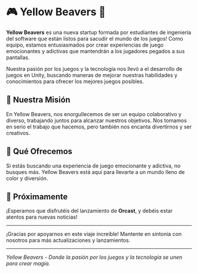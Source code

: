 # 🎮 Yellow Beavers 🦫

**Yellow Beavers** es una nueva startup formada por estudiantes de ingeniería del software que están listos para sacudir el mundo de los juegos! Como equipo, estamos entusiasmados por crear experiencias de juego emocionantes y adictivas que mantendrán a los jugadores pegados a sus pantallas.

Nuestra pasión por los juegos y la tecnología nos llevó a el desarrollo de juegos en Unity, buscando maneras de mejorar nuestras habilidades y conocimientos para ofrecer los mejores juegos posibles.

## 🚀 Nuestra Misión

En Yellow Beavers, nos enorgullecemos de ser un equipo colaborativo y diverso, trabajando juntos para alcanzar nuestros objetivos. Nos tomamos en serio el trabajo que hacemos, pero también nos encanta divertirnos y ser creativos.

## 🎨 Qué Ofrecemos

Si estás buscando una experiencia de juego emocionante y adictiva, no busques más. Yellow Beavers está aquí para llevarte a un mundo lleno de color y diversión.

## 📢 Próximamente

¡Esperamos que disfrutéis del lanzamiento de **Orcast**, y debéis estar atentos para nuevas noticias!

---


¡Gracias por apoyarnos en este viaje increíble! Mantente en sintonía con nosotros para más actualizaciones y lanzamientos.

---

*Yellow Beavers - Donde la pasión por los juegos y la tecnología se unen para crear magia.*
